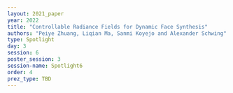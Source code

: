 ```yaml
---
layout: 2021_paper
year: 2022
title: "Controllable Radiance Fields for Dynamic Face Synthesis"
authors: "Peiye Zhuang, Liqian Ma, Sanmi Koyejo and Alexander Schwing"
type: Spotlight
day: 3
session: 6
poster_session: 3
session-name: Spotlight6
order: 4
prez_type: TBD
---
```

